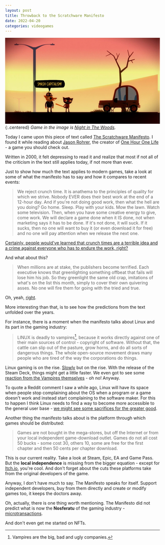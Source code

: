 ```yaml
---
layout: post
title: Throwback to the Scratchware Manifesto
date: 2022-04-20
categories: videogames
---
```


![smashcapitalism.](/assets/images/smashcapitalism.webp){:.centered}
*Game in the image is [Night in The Woods](https://en.wikipedia.org/wiki/Night_in_the_Woods).*

Today I came upon this piece of text called [The Scratchware Manifesto](http://www.homeoftheunderdogs.net/scratch.php). I found it while reading about [Jason Rohrer](http://hcsoftware.sourceforge.net/jason-rohrer/), the creator of [One Hour One Life](http://onehouronelife.com/) - a game you should check out.

Written in 2000, it felt depressing to read it and realize that most if not all of the criticism in the text still applies today, if not more than ever.

Just to show how much the text applies to modern games, take a look at some of what the manifesto has to say and how it compares to recent events:

>We reject crunch time.  It is anathema to the principles of quality for which we strive. Nobody EVER does their best work at the end of a 12-hour day. And if you're not doing good work, then what the hell are you doing? Go home. Sleep. Play with your kids. Mow the lawn. Watch some television. Then, when you have some creative energy to give, come work.  We will declare a game done when it IS done, not when marketing says it has to be done. If it's not done, it will suck. If it sucks, then no one will want to buy it (or even download it for free) and no one will pay attention when we release the next one.

[Certainly, people would've learned that crunch times are a terrible idea and a crime against everyone who has to endure the work, right?](https://www.theverge.com/2020/9/29/21494499/cyberpunk-2077-development-crunch-time-cd-projekt-red)

And what about this?

>When millions are at stake, the publishers become terrified. Each executive knows that greenlighting something offbeat that fails will lose him his job. So they greenlight the same old crap, imitations of what's on the list this month, simply to cover their own quivering asses. No one will fire them for going with the tried and true.

Oh, yeah, [right](https://en.wikipedia.org/wiki/Call_of_Duty).

More interesting than that, is to see how the predictions from the text unfolded over the years.

For instance, there is a moment when the manifesto talks about Linux and its part in the gaming industry:

>LINUX is deadly to vampires[^1], because it works directly against one of their main sources of control - copyright of software. Without that, the cattle can slip out of the pasture, grow horns, and do all sorts of dangerous things. The whole open-source movement draws many people who are tired of the way the corporations do things.

Linux gaming is on the rise. [Slowly](https://www.gamingonlinux.com/steam-tracker/) but on the rise. With the release of the Steam Deck, things might get a little faster. We even got to see some [reaction from the Vampires themselves](https://www.gamesradar.com/nintendo-really-doesnt-want-you-to-use-switch-emulators-on-steam-deck/) - oh no! Anyway. 

To quote a Reddit comment I saw a while ago, Linux will have its space when people stop complaining about the OS when a program or a game doesn't work and instead start complaining to the software maker. For this to happen I think Linux needs to find a way to become more accessible to the general user base - [we might see some sacrifices for the greater good](https://www.phoronix.com/scan.php?page=news_item&px=Debian-Considering-Firmware).

Another thing the manifesto talks about is the platform through which games should be distributed:

>Games are not bought in the mega-stores, but off the Internet or from your local independent game-download outlet. Games do not all cost 50 bucks - some cost 30, others 10, some are free for the first chapter and then 50 cents per chapter download.

This is our current reality. Take a look at Steam, Epic, EA and Game Pass. But the **local independence** is missing from the bigger equation - except for [Itch.io](https://itch.io/docs/general/faq), you're cool. And don't forget about the cuts these platforms take from the original developers of the game.

Anyway, I don't have much to say. The Manifesto speaks for itself. Support independent developers, buy from them directly and create or modify games too, it keeps the doctors away.

Oh, actually, there is one thing worth mentioning. The Manifesto did not predict what is now the **Nosferatu** of the gaming industry - [microtransactions](https://en.wikipedia.org/wiki/Microtransaction).

And don't even get me started on NFTs.

[^1]: Vampires are the big, bad and ugly companies.